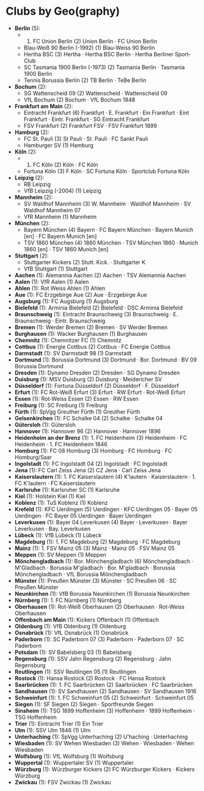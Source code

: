 # Clubs by Geo(graphy)

- **Berlin** (5): 
  - 1. FC Union Berlin  (2) Union Berlin · FC Union Berlin
  - Blau-Weiß 90 Berlin (-1992)  (1) Blau-Weiss 90 Berlin
  - Hertha BSC  (3) Hertha · Hertha BSC Berlin · Hertha Berliner Sport-Club
  - SC Tasmania 1900 Berlin (-1973)  (2) Tasmania Berlin · Tasmania 1900 Berlin
  - Tennis Borussia Berlin  (2) TB Berlin · TeBe Berlin
- **Bochum** (2): 
  - SG Wattenscheid 09  (2) Wattenscheid · Wattenscheid 09
  - VfL Bochum  (2) Bochum · VfL Bochum 1848
- **Frankfurt am Main** (2): 
  - Eintracht Frankfurt  (6) Frankfurt · E. Frankfurt · Ein Frankfurt · Eint Frankfurt · Eintr. Frankfurt · SG Eintracht Frankfurt
  - FSV Frankfurt  (2) Frankfurt FSV · FSV Frankfurt 1899
- **Hamburg** (2): 
  - FC St. Pauli  (3) St Pauli · St. Pauli · FC Sankt Pauli
  - Hamburger SV  (1) Hamburg
- **Köln** (2): 
  - 1. FC Köln  (2) Köln · FC Köln
  - Fortuna Köln  (3) F Köln · SC Fortuna Köln · Sportclub Fortuna Köln
- **Leipzig** (2): 
  - RB Leipzig 
  - VfB Leipzig (-2004)  (1) Leipzig
- **Mannheim** (2): 
  - SV Waldhof Mannheim  (3) W. Mannheim · Waldhof Mannheim · SV Waldhof Mannheim 07
  - VfR Mannheim  (1) Mannheim
- **München** (2): 
  - Bayern München  (4) Bayern · FC Bayern München · Bayern Munich [en] · FC Bayern Munich [en]
  - TSV 1860 München  (4) 1860 München · TSV München 1860 · Munich 1860 [en] · TSV 1860 Munich [en]
- **Stuttgart** (2): 
  - Stuttgarter Kickers  (2) Stutt. Kick. · Stuttgarter K
  - VfB Stuttgart  (1) Stuttgart
- **Aachen** (1): Alemannia Aachen  (2) Aachen · TSV Alemannia Aachen
- **Aalen** (1): VfR Aalen  (1) Aalen
- **Ahlen** (1): Rot Weiss Ahlen  (1) Ahlen
- **Aue** (1): FC Erzgebirge Aue  (2) Aue · Erzgebirge Aue
- **Augsburg** (1): FC Augsburg  (1) Augsburg
- **Bielefeld** (1): Arminia Bielefeld  (2) Bielefeld · DSC Arminia Bielefeld
- **Braunschweig** (1): Eintracht Braunschweig  (3) Braunschweig · E. Braunschweig · Eintr. Braunschweig
- **Bremen** (1): Werder Bremen  (2) Bremen · SV Werder Bremen
- **Burghausen** (1): Wacker Burghausen  (1) Burghausen
- **Chemnitz** (1): Chemnitzer FC  (1) Chemnitz
- **Cottbus** (1): Energie Cottbus  (2) Cottbus · FC Energie Cottbus
- **Darmstadt** (1): SV Darmstadt 98  (1) Darmstadt
- **Dortmund** (1): Borussia Dortmund  (3) Dortmund · Bor. Dortmund · BV 09 Borussia Dortmund
- **Dresden** (1): Dynamo Dresden  (2) Dresden · SG Dynamo Dresden
- **Duisburg** (1): MSV Duisburg  (2) Duisburg · Meidericher SV
- **Düsseldorf** (1): Fortuna Düsseldorf  (2) Düsseldorf · F. Düsseldorf
- **Erfurt** (1): FC Rot-Weiß Erfurt  (3) Erfurt · RW Erfurt · Rot-Weiß Erfurt
- **Essen** (1): Rot-Weiss Essen  (2) Essen · RW Essen
- **Freiburg** (1): SC Freiburg  (1) Freiburg
- **Fürth** (1): SpVgg Greuther Fürth  (1) Greuther Fürth
- **Gelsenkirchen** (1): FC Schalke 04  (2) Schalke · Schalke 04
- **Gütersloh** (1): Gütersloh 
- **Hannover** (1): Hannover 96  (2) Hannover · Hannover 1896
- **Heidenheim an der Brenz** (1): 1. FC Heidenheim  (3) Heidenheim · FC Heidenheim · 1. FC Heidenheim 1846
- **Homburg** (1): FC 08 Homburg  (3) Homburg · FC Homburg · FC Homburg/Saar
- **Ingolstadt** (1): FC Ingolstadt 04  (2) Ingolstadt · FC Ingolstadt
- **Jena** (1): FC Carl Zeiss Jena  (2) CZ Jena · Carl Zeiss Jena
- **Kaiserslautern** (1): 1. FC Kaiserslautern  (4) K'lautern · Kaiserslautern · 1. FC K'lautern · FC Kaiserslautern
- **Karlsruhe** (1): Karlsruher SC  (1) Karlsruhe
- **Kiel** (1): Holstein Kiel  (1) Kiel
- **Koblenz** (1): TuS Koblenz  (1) Koblenz
- **Krefeld** (1): KFC Uerdingen  (5) Uerdingen · KFC Uerdingen 05 · Bayer 05 Uerdingen · FC Bayer 05 Uerdingen · Bayer Uerdingen
- **Leverkusen** (1): Bayer 04 Leverkusen  (4) Bayer · Leverkusen · Bayer Leverkusen · Bay. Leverkusen
- **Lübeck** (1): VfB Lübeck  (1) Lübeck
- **Magdeburg** (1): 1. FC Magdeburg  (2) Magdeburg · FC Magdeburg
- **Mainz** (1): 1. FSV Mainz 05  (3) Mainz · Mainz 05 · FSV Mainz 05
- **Meppen** (1): SV Meppen  (1) Meppen
- **Mönchengladbach** (1): Bor. Mönchengladbach  (6) Mönchengladbach · M'Gladbach · Borussia M'gladbach · Bor. M'gladbach · Borussia Mönchengladbach · VfL Borussia Mönchengladbach
- **Münster** (1): Preußen Münster  (3) Münster · SC Preußen 06 · SC Preußen Münster
- **Neunkirchen** (1): VfB Borussia Neunkirchen  (1) Borussia Neunkirchen
- **Nürnberg** (1): 1. FC Nürnberg  (1) Nürnberg
- **Oberhausen** (1): Rot-Weiß Oberhausen  (2) Oberhausen · Rot-Weiss Oberhausen
- **Offenbach am Main** (1): Kickers Offenbach  (1) Offenbach
- **Oldenburg** (1): VfB Oldenburg  (1) Oldenburg
- **Osnabrück** (1): VfL Osnabrück  (1) Osnabrück
- **Paderborn** (1): SC Paderborn 07  (3) Paderborn · Paderborn 07 · SC Paderborn
- **Potsdam** (1): SV Babelsberg 03  (1) Babelsberg
- **Regensburg** (1): SSV Jahn Regensburg  (2) Regensburg · Jahn Regensburg
- **Reutlingen** (1): SSV Reutlingen 05  (1) Reutlingen
- **Rostock** (1): Hansa Rostock  (2) Rostock · FC Hansa Rostock
- **Saarbrücken** (1): 1. FC Saarbrücken  (2) Saarbrücken · FC Saarbrücken
- **Sandhausen** (1): SV Sandhausen  (2) Sandhausen · SV Sandhausen 1916
- **Schweinfurt** (1): 1. FC Schweinfurt 05  (2) Schweinfurt · Schweinfurt 05
- **Siegen** (1): SF Siegen  (2) Siegen · Sportfreunde Siegen
- **Sinsheim** (1): TSG 1899 Hoffenheim  (3) Hoffenheim · 1899 Hoffenheim · TSG Hoffenheim
- **Trier** (1): Eintracht Trier  (1) Ein Trier
- **Ulm** (1): SSV Ulm 1846  (1) Ulm
- **Unterhaching** (1): SpVgg Unterhaching  (2) U'haching · Unterhaching
- **Wiesbaden** (1): SV Wehen Wiesbaden  (3) Wehen · Wiesbaden · Wehen Wiesbaden
- **Wolfsburg** (1): VfL Wolfsburg  (1) Wolfsburg
- **Wuppertal** (1): Wuppertaler SV  (1) Wuppertaler
- **Würzburg** (1): Würzburger Kickers  (2) FC Würzburger Kickers · Kickers Würzburg
- **Zwickau** (1): FSV Zwickau  (1) Zwickau


